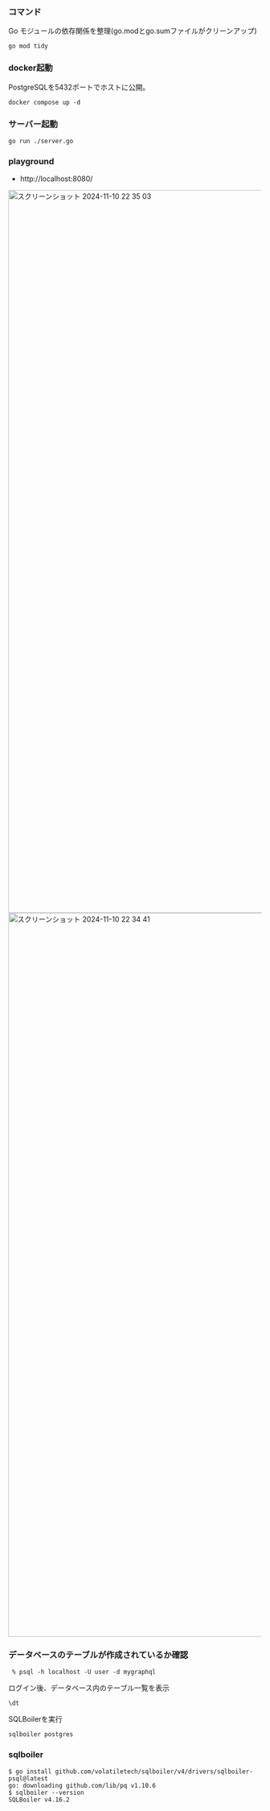 ### コマンド
Go モジュールの依存関係を整理(go.modとgo.sumファイルがクリーンアップ)
```
go mod tidy
```

### docker起動
PostgreSQLを5432ポートでホストに公開。
```
docker compose up -d
```

### サーバー起動
```
go run ./server.go
```
### playground
- http://localhost:8080/

<img width="1437" alt="スクリーンショット 2024-11-10 22 35 03" src="https://github.com/user-attachments/assets/c341b4e7-aa00-4a3e-884a-f00256e617c3">

<img width="1439" alt="スクリーンショット 2024-11-10 22 34 41" src="https://github.com/user-attachments/assets/908f3f85-1a0a-45f0-8c34-e479c5fc6915">


### データベースのテーブルが作成されているか確認
```
 % psql -h localhost -U user -d mygraphql
```
ログイン後、データベース内のテーブル一覧を表示
```
\dt
```

SQLBoilerを実行
```
sqlboiler postgres
```

### sqlboiler
```
$ go install github.com/volatiletech/sqlboiler/v4/drivers/sqlboiler-psql@latest
go: downloading github.com/lib/pq v1.10.6
$ sqlboiler --version
SQLBoiler v4.16.2
```
